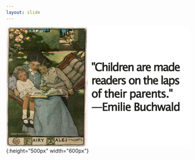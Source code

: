 ```yaml
---
layout: slide
---
```


![](./images/002_children.jpg 'how does it come'){:height="500px" width="600px"}


